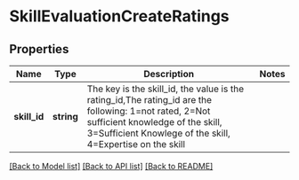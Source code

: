 # SkillEvaluationCreateRatings

## Properties
Name | Type | Description | Notes
------------ | ------------- | ------------- | -------------
**skill_id** | **string** | The key is the skill_id, the value is the rating_id,The rating_id are the following: 1&#x3D;not rated, 2&#x3D;Not sufficient knowledge of the skill, 3&#x3D;Sufficient Knowlege of the skill, 4&#x3D;Expertise on the skill | 

[[Back to Model list]](../README.md#documentation-for-models) [[Back to API list]](../README.md#documentation-for-api-endpoints) [[Back to README]](../README.md)


